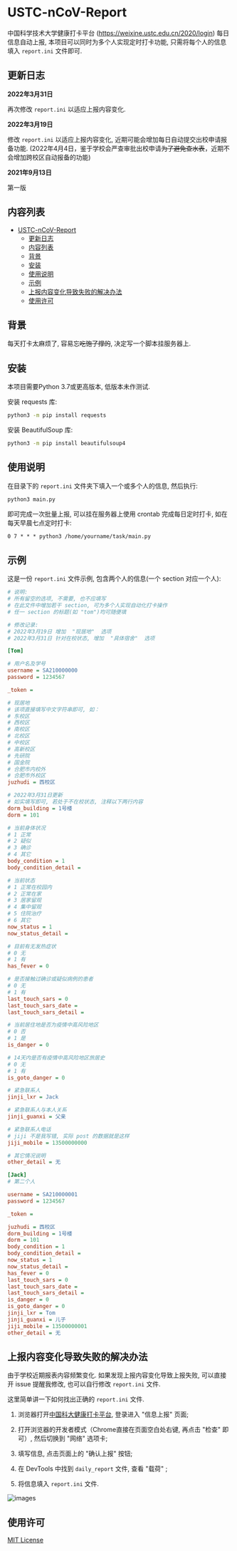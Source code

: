 # USTC-nCoV-Report

中国科学技术大学健康打卡平台 (<https://weixine.ustc.edu.cn/2020/login>) 每日信息自动上报, 本项目可以同时为多个人实现定时打卡功能, 只需将每个人的信息填入 `report.ini` 文件即可.

## 更新日志

**2022年3月31日**

再次修改 `report.ini` 以适应上报内容变化.

**2022年3月19日**

修改 `report.ini` 以适应上报内容变化, 近期可能会增加每日自动提交出校申请报备功能.
(2022年4月4日，鉴于学校会严查审批出校申请~~为了避免查水表~~，近期不会增加跨校区自动报备的功能)

**2021年9月13日**

第一版

## 内容列表

- [USTC-nCoV-Report](#ustc-ncov-report)
  - [更新日志](#更新日志)
  - [内容列表](#内容列表)
  - [背景](#背景)
  - [安装](#安装)
  - [使用说明](#使用说明)
  - [示例](#示例)
  - [上报内容变化导致失败的解决办法](#上报内容变化导致失败的解决办法)
  - [使用许可](#使用许可)

## 背景

每天打卡太麻烦了, 容易忘~~吃饱了撑的~~, 决定写一个脚本挂服务器上.

## 安装

本项目需要Python 3.7或更高版本, 低版本未作测试.

安装 requests 库:

```sh
python3 -m pip install requests
```

安装 BeautifulSoup 库:

```sh
python3 -m pip install beautifulsoup4
```

## 使用说明

在目录下的 `report.ini` 文件夹下填入一个或多个人的信息, 然后执行:

```sh
python3 main.py
```

即可完成一次批量上报, 可以挂在服务器上使用 crontab 完成每日定时打卡, 如在每天早晨七点定时打卡:

```txt
0 7 * * * python3 /home/yourname/task/main.py
```

## 示例

这是一份 `report.ini` 文件示例, 包含两个人的信息(一个 section 对应一个人):

```ini
# 说明:
# 所有留空的选项, 不需要, 也不应填写
# 在此文件中增加若干 section, 可为多个人实现自动化打卡操作
# 任一 section 的标题(如 "tom")均可随便填

# 修改记录:
# 2022年3月19日 增加  "现居地"  选项
# 2022年3月31日 针对在校状态, 增加  "具体宿舍"  选项

[Tom]

# 用户名及学号
username = SA210000000
password = 1234567

_token = 

# 现居地
# 该项直接填写中文字符串即可, 如：
# 东校区
# 西校区
# 南校区
# 北校区
# 中校区
# 高新校区
# 先研院
# 国金院
# 合肥市内校外
# 合肥市外校区
juzhudi = 西校区

# 2022年3月31日更新
# 如实填写即可, 若处于不在校状态, 注释以下两行内容
dorm_building = 1号楼
dorm = 101

# 当前身体状况
# 1 正常
# 2 疑似
# 3 确诊
# 4 其它
body_condition = 1
body_condition_detail = 

# 当前状态
# 1 正常在校园内
# 2 正常在家
# 3 居家留观     
# 4 集中留观
# 5 住院治疗
# 6 其它
now_status = 1
now_status_detail = 

# 目前有无发热症状
# 0 无
# 1 有
has_fever = 0

# 是否接触过确诊或疑似病例的患者
# 0 无
# 1 有
last_touch_sars = 0
last_touch_sars_date = 
last_touch_sars_detail = 

# 当前居住地是否为疫情中高风险地区
# 0 否
# 1 是
is_danger = 0

# 14天内是否有疫情中高风险地区旅居史
# 0 无
# 1 有
is_goto_danger = 0

# 紧急联系人
jinji_lxr = Jack

# 紧急联系人与本人关系
jinji_guanxi = 父亲

# 紧急联系人电话
# jiji 不是我写错, 实际 post 的数据就是这样
jiji_mobile = 13500000000

# 其它情况说明
other_detail = 无

[Jack]
# 第二个人

username = SA210000001
password = 1234567

_token = 

juzhudi = 西校区
dorm_building = 1号楼
dorm = 101
body_condition = 1
body_condition_detail = 
now_status = 1
now_status_detail = 
has_fever = 0
last_touch_sars = 0
last_touch_sars_date = 
last_touch_sars_detail = 
is_danger = 0
is_goto_danger = 0
jinji_lxr = Tom
jinji_guanxi = 儿子
jiji_mobile = 13500000001
other_detail = 无
```

## 上报内容变化导致失败的解决办法

由于学校近期报表内容频繁变化. 如果发现上报内容变化导致上报失败, 可以直接开 issue 提醒我修改, 也可以自行修改 `report.ini` 文件.

这里简单讲一下如何找出正确的 `report.ini` 文件.

1. 浏览器打开[中国科大健康打卡平台](https://weixine.ustc.edu.cn/2020/home), 登录进入 "信息上报" 页面;

2. 打开浏览器的开发者模式（Chrome直接在页面空白处右键, 再点击 "检查" 即可）, 然后切换到 "网络" 选项卡;

3. 填写信息, 点击页面上的 "确认上报" 按钮;

4. 在 DevTools 中找到 `daily_report` 文件, 查看 "载荷" ;

5. 将信息填入 `report.ini` 文件.

![images](images/devtools.png)

## 使用许可

[MIT License](LICENSE)

